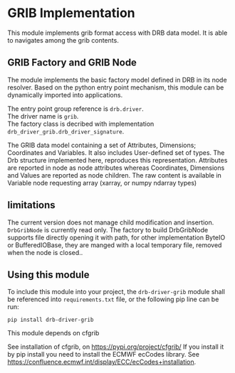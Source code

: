 # GRIB Implementation
This module implements grib format access with DRB data model. It is able to navigates among the grib contents.

## GRIB Factory and GRIB Node
The module implements the basic factory model defined in DRB in its node resolver. Based on the python entry point mechanism, this module can be dynamically imported into applications.

The entry point group reference is `drb.driver`.<br/>
The driver name is `grib`.<br/>
The factory class is decribed with implementation `drb_driver_grib.drb_driver_signature`.<br/>

The GRIB data model containing a set of Attributes, Dimensions; Coordinates and Variables. It also includes User-defined set of types.
The Drb structure implemented here, reproduces this representation.
Attributes are reported in node as node attributes whereas Coordinates, Dimensions and Values are reported as node children. The raw content is available in Variable node requesting array (xarray, or numpy ndarray types)

## limitations
The current version does not manage child modification and insertion. `DrbGribNode` is currently read only.
The factory to build DrbGribNode supports file directly opening it with path, for other implementation ByteIO or BufferedIOBase, they are manged with a local temporary file, removed when the node is closed..

## Using this module
To include this module into your project, the `drb-driver-grib` module shall be referenced into `requirements.txt` file, or the following pip line can be run:
```commandline
pip install drb-driver-grib
```

This module depends on cfgrib

See installation of cfgrib, on https://pypi.org/project/cfgrib/
If you install it by pip install you need to install the ECMWF ecCodes library.
See https://confluence.ecmwf.int/display/ECC/ecCodes+installation.

